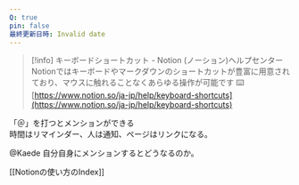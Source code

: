 ```yaml
---
Q: true
pin: false
最終更新日時: Invalid date
---
```

> [!info] キーボードショートカット - Notion (ノーション)ヘルプセンター  
> Notionではキーボードやマークダウンのショートカットが豊富に用意されており、マウスに触れることなくあらゆる操作が可能です ⌨️  
> [https://www.notion.so/ja-jp/help/keyboard-shortcuts](https://www.notion.so/ja-jp/help/keyboard-shortcuts)  

  

「＠」を打つとメンションができる  
時間はリマインダー、人は通知、ページはリンクになる。  

@Kaede 自分自身にメンションするとどうなるのか。

  

  

[[Notionの使い方のIndex]]